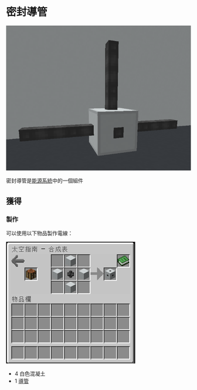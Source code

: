 # 密封導管

![](<../.gitbook/assets/image (216).png>)



密封導管是[能源系統](../space/energy-systems.md)中的一個組件

## 獲得

### 製作

可以使用以下物品製作電線：

![](<../.gitbook/assets/image (212).png>)

* 4 白色混凝土
* 1 [導管](Conduit.md)
